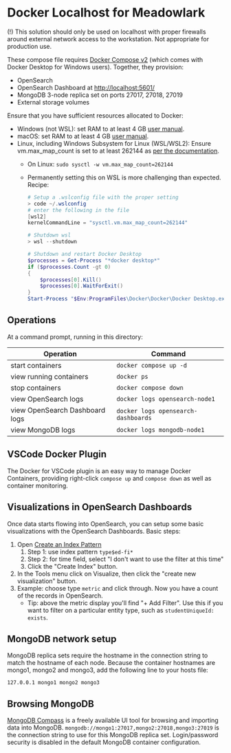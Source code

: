 # Docker Localhost for Meadowlark

(!) This solution should only be used on localhost with proper firewalls around
external network access to the workstation. Not appropriate for production use.

These compose file requires [Docker Compose v2](https://github.com/docker/compose)
(which comes with Docker Desktop for Windows users). Together, they provision:

* OpenSearch
* OpenSearch Dashboard at [http://localhost:5601/](http://localhost:5601/)
* MongoDB 3-node replica set on ports 27017, 27018, 27019 
* External storage volumes

Ensure that you have sufficient resources allocated to Docker:

* Windows (not WSL): set RAM to at least 4 GB [user manual](https://docs.docker.com/desktop/windows/).
* macOS: set RAM to at least 4 GB [user manual](https://docs.docker.com/desktop/mac/).
* Linux, including Windows Subsystem for Linux (WSL/WSL2): Ensure vm.max_map_count is set to at least 262144 as [per the
  documentation](https://opensearch.org/docs/opensearch/install/important-settings/).
  * On Linux: ```sudo sysctl -w vm.max_map_count=262144```
  * Permanently setting this on WSL is more challenging than expected. Recipe:

    ```powershell
    # Setup a .wslconfig file with the proper setting
    > code ~/.wslconfig
    # enter the following in the file
    [wsl2]
    kernelCommandLine = "sysctl.vm.max_map_count=262144"

    # Shutdown wsl
    > wsl --shutdown

    # Shutdown and restart Docker Desktop
    $processes = Get-Process "*docker desktop*"
    if ($processes.Count -gt 0)
    {
        $processes[0].Kill()
        $processes[0].WaitForExit()
    }
    Start-Process "$Env:ProgramFiles\Docker\Docker\Docker Desktop.exe"
    ```

## Operations

At a command prompt, running in this directory:

| Operation | Command |
| -- | -- |
| start containers | `docker compose up -d` |
| view running containers | `docker ps` |
| stop containers | `docker compose down` |
| view OpenSearch logs | `docker logs opensearch-node1` |
| view OpenSearch Dashboard logs | `docker logs opensearch-dashboards` |
| view MongoDB logs | `docker logs mongodb-node1` |

## VSCode Docker Plugin

The Docker for VSCode plugin is an easy way to manage Docker Containers, providing right-click
`compose up` and `compose down` as well as container monitoring.

## Visualizations in OpenSearch Dashboards

Once data starts flowing into OpenSearch, you can setup some basic
visualizations with the OpenSearch Dashboards. Basic steps:

1. Open [Create an Index
   Pattern](http://localhost:5601/app/management/opensearch-dashboards/indexPatterns/create)
   1. Step 1: use index pattern `type$ed-fi*`
   2. Step 2: for time field, select "I don't want to use the filter at this time"
   3. Click the "Create Index" button.
2. In the Tools menu click on Visualize, then click the "create new
   visualization" button.
3. Example: choose type `metric` and click through. Now
   you have a count of the records in OpenSearch.
   * Tip: above the metric display you'll find "+ Add Filter". Use this if you
     want to filter on a particular entity type, such as `studentUniqueId:
     exists`.

## MongoDB network setup

MongoDB replica sets require the hostname in the connection string to match the hostname of each node.
Because the container hostnames are mongo1, mongo2 and mongo3, add the following line to your
hosts file:

`127.0.0.1 mongo1 mongo2 mongo3`

## Browsing MongoDB

[MongoDB Compass](https://www.mongodb.com/docs/compass/current/) is a freely available UI tool
for browsing and importing data into MongoDB. `mongodb://mongo1:27017,mongo2:27018,mongo3:27019` is the connection
string to use for this MongoDB replica set. Login/password security is disabled in the default
MongoDB container configuration.
